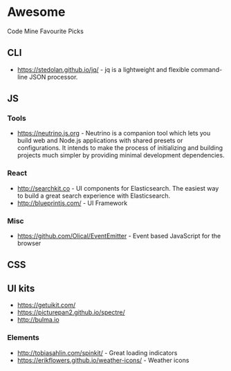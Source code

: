 # Awesome
Code Mine Favourite Picks 

## CLI
- https://stedolan.github.io/jq/ - jq is a lightweight and flexible command-line JSON processor.

## JS

### Tools
- https://neutrino.js.org - Neutrino is a companion tool which lets you build web and Node.js applications with shared presets or configurations. It intends to make the process of initializing and building projects much simpler by providing minimal development dependencies.

### React
- http://searchkit.co - UI components for Elasticsearch. The easiest way to build a great search experience with Elasticsearch.
- http://blueprintjs.com/ - UI Framework 
### Misc
- https://github.com/Olical/EventEmitter - Event based JavaScript for the browser

## CSS

## UI kits
- https://getuikit.com/
- https://picturepan2.github.io/spectre/
- http://bulma.io

### Elements

- http://tobiasahlin.com/spinkit/ - Great loading indicators
- https://erikflowers.github.io/weather-icons/ - Weather icons
